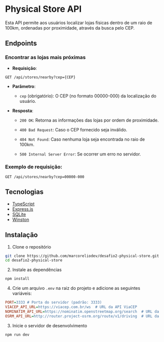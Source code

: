 # Physical Store API

Esta API permite aos usuários localizar lojas físicas dentro de um raio de 100km, ordenadas por proximidade, através da busca pelo CEP.

## Endpoints

### Encontrar as lojas mais próximas

- **Requisição**:

```
GET /api/stores/nearby?cep={CEP}
```

- **Parâmetro**:

  - `cep` (obrigatório): O CEP (no formato 00000-000) da localização do usuário.

- **Resposta**:

  - `200 OK`: Retorna as informações das lojas por ordem de proximidade.

  - `400 Bad Request`: Caso o CEP fornecido seja inválido.

  - `404 Not Found`: Caso nenhuma loja seja encontrada no raio de 100km.

  - `500 Internal Server Error`: Se ocorrer um erro no servidor.

### Exemplo de requisição:

```
GET /api/stores/nearby?cep=00000-000
```

## Tecnologias

- [TypeScript](https://www.typescriptlang.org)
- [Express.js](https://expressjs.com)
- [SQLite](https://github.com/TryGhost/node-sqlite3)
- [Winston](https://github.com/winstonjs/winston)

## Instalação

1. Clone o repositório

```bash
git clone https://github.com/marcoreliodev/desafio2-physical-store.git
cd desafio2-physical-store
```

2. Instale as dependências

```bash
npm install
```

4. Crie um arquivo `.env` na raiz do projeto e adicione as seguintes variáveis:

```ini
PORT=3333 # Porta do servidor (padrão: 3333)
VIACEP_API_URL=https://viacep.com.br/ws  # URL da API ViaCEP
NOMINATIM_API_URL=https://nominatim.openstreetmap.org/search  # URL da API Nominatim
OSRM_API_URL=http://router.project-osrm.org/route/v1/driving  # URL da API OSRM
```

3. Inicie o servidor de desenvolvimento

```bash
npm run dev
```
